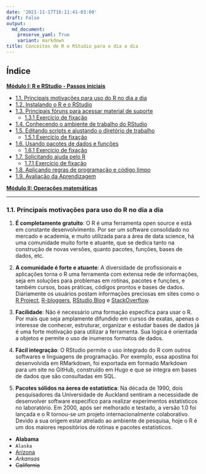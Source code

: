 ```yaml
---
date: '2021-11-17T16:11:41-03:00'
draft: False
output:
  md_document:
    preserve_yaml: True
    variant: markdown
title: Conceitos de R e RStudio para o dia a dia
---
```


Índice
------

**[Módulo I: R e RStudio - Passos iniciais](#heading1)**

-   [1.1. Principais motivações para uso do R no dia a dia](#heading1.1)
-   [1.2. Instalando o R e o RStudio](#heading1.2)
-   [1.3. Principais fóruns para acessar material de
    suporte](#heading1.3)
    -   [1.3.1 Exercício de fixação](#heading1.3.1)
-   [1.4. Conhecendo o ambiente de trabalho do RStudio](#heading1.4)
-   [1.5. Editando scripts e ajustando o diretório de
    trabalho](#heading1.5)
    -   [1.5.1 Exercício de fixação](#heading1.5.1)
-   [1.6. Usando pacotes de dados e funções](#heading1.6)
    -   [1.6.1 Exercício de fixação](#heading1.6.1)
-   [1.7. Solicitando ajuda pelo R](#heading1.7)
    -   [1.7.1 Exercício de fixação](#heading1.7.1)
-   [1.8. Aplicando regras de programação e código limpo](#heading1.8)
-   [1.9. Avaliação da Aprendizagem](#heading1.9)

**[Módulo II: Operações matemáticas](#heading2)**

------------------------------------------------------------------------

<div id="heading1.1"/>

### 1.1. Principais motivações para uso do R no dia a dia

1.  **É completamente gratuito**: O R é uma ferramenta open source e
    está em constante desenvolvimento. Por ser um software consolidado
    no mercado e academia, e muito utilizada para a área de data
    science, há uma comunidade muito forte e atuante, que se dedica
    tanto na construção de novas versões, quanto pacotes, funções, bases
    de dados, etc.

2.  **A comunidade é forte e atuante**: A diversidade de profissionais e
    aplicações torna o R uma ferramenta com extensa rede de informações,
    seja em soluções para problemas em rotinas, pacotes e funções, e
    também cursos, boas práticas, códigos prontos e bases de dados.
    Diariamente os usuários postam informações preciosas em sites como o
    [R Project](https://www.r-project.org/),
    [R-bloggers](https://www.r-bloggers.com/), [RStudio
    Blog](https://www.rstudio.com/blog/) e
    [StackOverflow](https://pt.stackoverflow.com/).

3.  **Facilidade**: Não é necessário uma formação específica para usar
    o R. Por mais que seja amplamente difundido em cursos de exatas,
    apenas o interesse de conhecer, estruturar, organizar e estudar
    bases de dados já é uma forte motivação para utilizar a ferramenta.
    Sua lógica é orientada a objetos e permite o uso de inumeros
    formatos de dados.

4.  **Fácil integração**: O RStudio permite o uso integrado do R com
    outros softwares e linguagens de programação. Por exemplo, essa
    apostina foi desenvolvida em RMarkdown, foi exportada em formado
    Markdown para um site no GitHub, construído em Hugo e que se integra
    em bases de dados que são consultadas em SQL.

5.  **Pacotes sólidos na áerea de estatística**: Na década de 1990, dois
    pesquisadores da Universidade de Auckland sentiram a necessidade de
    desenvolver software específico para realizar experimentos
    estatísticos no laboratório. Em 2000, após ser melhorado e testado,
    a versão 1.0 foi lançada e o R tornou-se um projeto
    internacionalmente colaborativo. Devido a sua origem estar atrelado
    ao ambiente de pesquisa, hoje o R é um dos maiores repositórios de
    rotinas e pacotes estatísticos.

-   **Alabama**
-   `Alaska`
-   [Arizona](https://az.gov)
-   *Arkansas*
-   ~~California~~
